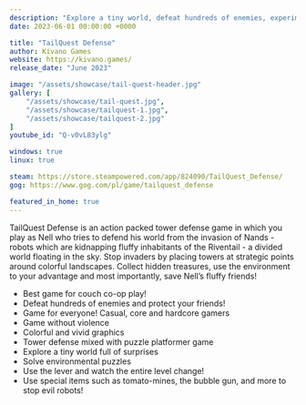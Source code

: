 ```yaml
---
description: "Explore a tiny world, defeat hundreds of enemies, experiment with the environment, find all secrets and enjoy the Adventure with a friend or in single player mode!"
date: 2023-06-01 00:00:00 +0000

title: "TailQuest Defense"
author: Kivano Games
website: https://kivano.games/
release_date: "June 2023"

image: "/assets/showcase/tail-quest-header.jpg"
gallery: [
	"/assets/showcase/tail-quest.jpg",
	"/assets/showcase/tailquest-1.jpg",
	"/assets/showcase/tailquest-2.jpg"
]
youtube_id: "Q-v0vL83ylg"

windows: true
linux: true

steam: https://store.steampowered.com/app/824090/TailQuest_Defense/
gog: https://www.gog.com/pl/game/tailquest_defense

featured_in_home: true
---
```



TailQuest Defense is an action packed tower defense game in which you play as Nell who tries to defend his world from the invasion of Nands - robots which are kidnapping fluffy inhabitants of the Riventail - a divided world floating in the sky.
Stop invaders by placing towers at strategic points around colorful landscapes. Collect hidden treasures, use the environment to your advantage and most importantly, save Nell’s fluffy friends!

- Best game for couch co-op play!
- Defeat hundreds of enemies and protect your friends!
- Game for everyone! Casual, core and hardcore gamers
- Game without violence
- Colorful and vivid graphics
- Tower defense mixed with puzzle platformer game
- Explore a tiny world full of surprises
- Solve environmental puzzles
- Use the lever and watch the entire level change!
- Use special items such as tomato-mines, the bubble gun, and more to stop evil robots!
